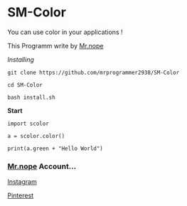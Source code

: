 # SM-Color
You can use color in your applications !

This Programm write by [Mr.nope](https://github.com/mrprogrammer2938)

*Installing*
```
git clone https://github.com/mrprogrammer2938/SM-Color

cd SM-Color

bash install.sh
```

**Start**
```
import scolor

a = scolor.color()

print(a.green + "Hello World")
```

### [Mr.nope](https://github.com/mrprogrammer2938) Account...

[Instagram](https://instagram.com/programmer2938)

[Pinterest](https://www.pinterest.com/mrprogrammer2938)
